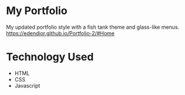 # My Portfolio
My updated portfolio style with a fish tank theme and glass-like menus. 
https://edendior.github.io/Portfolio-2/#Home

# Technology Used
- HTML
- CSS
- Javascript
